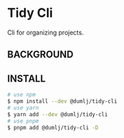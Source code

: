 <!-- This file is dynamically generated. please edit in __readme__ -->

# Tidy Cli

Cli for organizing projects.

## BACKGROUND

## INSTALL

```bash
# use npm
$ npm install --dev @dumlj/tidy-cli
# use yarn
$ yarn add --dev @dumlj/tidy-cli
# use pnpm
$ pnpm add @dumlj/tidy-cli -D
```
